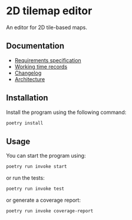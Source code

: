 # 2D tilemap editor

An editor for 2D tile-based maps.

## Documentation

* [Requirements specification](./documentation/requirements_specification.md)
* [Working time records](./documentation/working_time_records.md)
* [Changelog](./documentation/changelog.md)
* [Architecture](./documentation/architecture.md)

## Installation

Install the program using the following command:
```bash
poetry install
```

## Usage

You can start the program using:
```bash
poetry run invoke start
```

or run the tests:
```bash
poetry run invoke test
```

or generate a coverage report:
```bash
poetry run invoke coverage-report
```